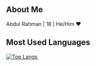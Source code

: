 ## About Me

Abdul Rahman | 18 | He/Him ❤

## Most Used Languages

[![Top Langs](https://github-readme-stats.vercel.app/api/top-langs/?username=Abdul1810)](https://rahman.works)
